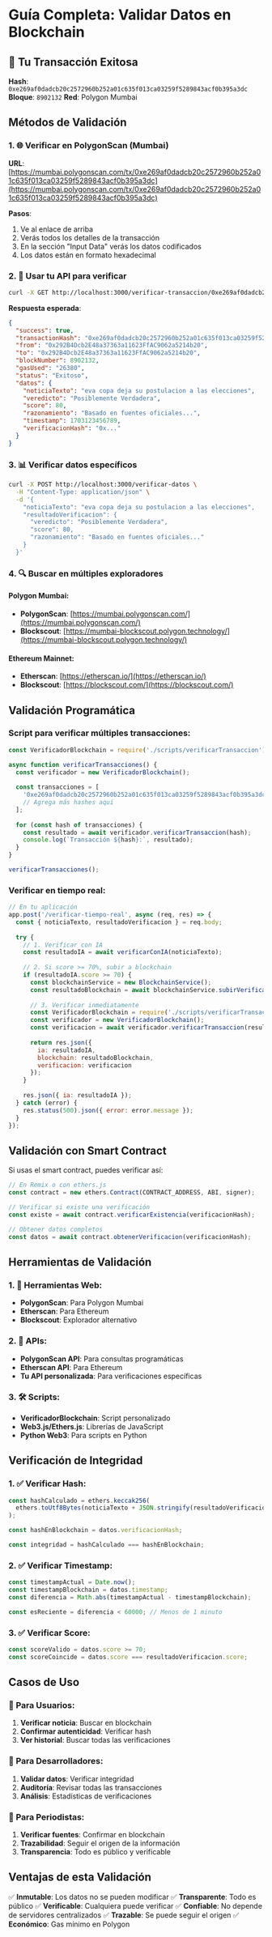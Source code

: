 # Guía Completa: Validar Datos en Blockchain

## 🎯 Tu Transacción Exitosa

**Hash**: `0xe269af0dadcb20c2572960b252a01c635f013ca03259f5289843acf0b395a3dc`
**Bloque**: `8902132`
**Red**: Polygon Mumbai

## Métodos de Validación

### 1. 🌐 Verificar en PolygonScan (Mumbai)

**URL**: [https://mumbai.polygonscan.com/tx/0xe269af0dadcb20c2572960b252a01c635f013ca03259f5289843acf0b395a3dc](https://mumbai.polygonscan.com/tx/0xe269af0dadcb20c2572960b252a01c635f013ca03259f5289843acf0b395a3dc)

**Pasos**:
1. Ve al enlace de arriba
2. Verás todos los detalles de la transacción
3. En la sección "Input Data" verás los datos codificados
4. Los datos están en formato hexadecimal

### 2. 🔧 Usar tu API para verificar

```bash
curl -X GET http://localhost:3000/verificar-transaccion/0xe269af0dadcb20c2572960b252a01c635f013ca03259f5289843acf0b395a3dc
```

**Respuesta esperada**:
```json
{
  "success": true,
  "transactionHash": "0xe269af0dadcb20c2572960b252a01c635f013ca03259f5289843acf0b395a3dc",
  "from": "0x292B4Dcb2E48a37363a11623FfAC9062a5214b20",
  "to": "0x292B4Dcb2E48a37363a11623FfAC9062a5214b20",
  "blockNumber": 8902132,
  "gasUsed": "26380",
  "status": "Exitoso",
  "datos": {
    "noticiaTexto": "eva copa deja su postulacion a las elecciones",
    "veredicto": "Posiblemente Verdadera",
    "score": 80,
    "razonamiento": "Basado en fuentes oficiales...",
    "timestamp": 1703123456789,
    "verificacionHash": "0x..."
  }
}
```

### 3. 📊 Verificar datos específicos

```bash
curl -X POST http://localhost:3000/verificar-datos \
  -H "Content-Type: application/json" \
  -d '{
    "noticiaTexto": "eva copa deja su postulacion a las elecciones",
    "resultadoVerificacion": {
      "veredicto": "Posiblemente Verdadera",
      "score": 80,
      "razonamiento": "Basado en fuentes oficiales..."
    }
  }'
```

### 4. 🔍 Buscar en múltiples exploradores

#### Polygon Mumbai:
- **PolygonScan**: [https://mumbai.polygonscan.com/](https://mumbai.polygonscan.com/)
- **Blockscout**: [https://mumbai-blockscout.polygon.technology/](https://mumbai-blockscout.polygon.technology/)

#### Ethereum Mainnet:
- **Etherscan**: [https://etherscan.io/](https://etherscan.io/)
- **Blockscout**: [https://blockscout.com/](https://blockscout.com/)

## Validación Programática

### Script para verificar múltiples transacciones:

```javascript
const VerificadorBlockchain = require('./scripts/verificarTransaccion');

async function verificarTransacciones() {
  const verificador = new VerificadorBlockchain();
  
  const transacciones = [
    '0xe269af0dadcb20c2572960b252a01c635f013ca03259f5289843acf0b395a3dc',
    // Agrega más hashes aquí
  ];
  
  for (const hash of transacciones) {
    const resultado = await verificador.verificarTransaccion(hash);
    console.log(`Transacción ${hash}:`, resultado);
  }
}

verificarTransacciones();
```

### Verificar en tiempo real:

```javascript
// En tu aplicación
app.post('/verificar-tiempo-real', async (req, res) => {
  const { noticiaTexto, resultadoVerificacion } = req.body;
  
  try {
    // 1. Verificar con IA
    const resultadoIA = await verificarConIA(noticiaTexto);
    
    // 2. Si score >= 70%, subir a blockchain
    if (resultadoIA.score >= 70) {
      const blockchainService = new BlockchainService();
      const resultadoBlockchain = await blockchainService.subirVerificacion(noticiaTexto, resultadoIA);
      
      // 3. Verificar inmediatamente
      const VerificadorBlockchain = require('./scripts/verificarTransaccion');
      const verificador = new VerificadorBlockchain();
      const verificacion = await verificador.verificarTransaccion(resultadoBlockchain.transactionHash);
      
      return res.json({
        ia: resultadoIA,
        blockchain: resultadoBlockchain,
        verificacion: verificacion
      });
    }
    
    res.json({ ia: resultadoIA });
  } catch (error) {
    res.status(500).json({ error: error.message });
  }
});
```

## Validación con Smart Contract

Si usas el smart contract, puedes verificar así:

```javascript
// En Remix o con ethers.js
const contract = new ethers.Contract(CONTRACT_ADDRESS, ABI, signer);

// Verificar si existe una verificación
const existe = await contract.verificarExistencia(verificacionHash);

// Obtener datos completos
const datos = await contract.obtenerVerificacion(verificacionHash);
```

## Herramientas de Validación

### 1. 🔧 Herramientas Web:
- **PolygonScan**: Para Polygon Mumbai
- **Etherscan**: Para Ethereum
- **Blockscout**: Explorador alternativo

### 2. 📱 APIs:
- **PolygonScan API**: Para consultas programáticas
- **Etherscan API**: Para Ethereum
- **Tu API personalizada**: Para verificaciones específicas

### 3. 🛠️ Scripts:
- **VerificadorBlockchain**: Script personalizado
- **Web3.js/Ethers.js**: Librerías de JavaScript
- **Python Web3**: Para scripts en Python

## Verificación de Integridad

### 1. ✅ Verificar Hash:
```javascript
const hashCalculado = ethers.keccak256(
  ethers.toUtf8Bytes(noticiaTexto + JSON.stringify(resultadoVerificacion))
);

const hashEnBlockchain = datos.verificacionHash;

const integridad = hashCalculado === hashEnBlockchain;
```

### 2. ✅ Verificar Timestamp:
```javascript
const timestampActual = Date.now();
const timestampBlockchain = datos.timestamp;
const diferencia = Math.abs(timestampActual - timestampBlockchain);

const esReciente = diferencia < 60000; // Menos de 1 minuto
```

### 3. ✅ Verificar Score:
```javascript
const scoreValido = datos.score >= 70;
const scoreCoincide = datos.score === resultadoVerificacion.score;
```

## Casos de Uso

### 🎯 Para Usuarios:
1. **Verificar noticia**: Buscar en blockchain
2. **Confirmar autenticidad**: Verificar hash
3. **Ver historial**: Buscar todas las verificaciones

### 🎯 Para Desarrolladores:
1. **Validar datos**: Verificar integridad
2. **Auditoría**: Revisar todas las transacciones
3. **Análisis**: Estadísticas de verificaciones

### 🎯 Para Periodistas:
1. **Verificar fuentes**: Confirmar en blockchain
2. **Trazabilidad**: Seguir el origen de la información
3. **Transparencia**: Todo es público y verificable

## Ventajas de esta Validación

✅ **Inmutable**: Los datos no se pueden modificar
✅ **Transparente**: Todo es público
✅ **Verificable**: Cualquiera puede verificar
✅ **Confiable**: No depende de servidores centralizados
✅ **Trazable**: Se puede seguir el origen
✅ **Económico**: Gas mínimo en Polygon 